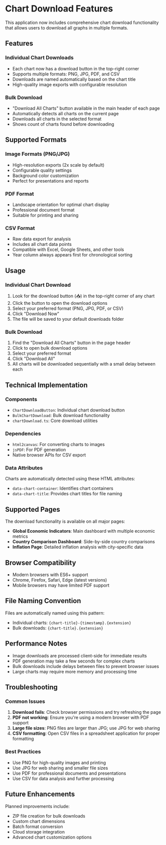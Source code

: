 # Chart Download Features

This application now includes comprehensive chart download functionality that allows users to download all graphs in multiple formats.

## Features

### Individual Chart Downloads
- Each chart now has a download button in the top-right corner
- Supports multiple formats: PNG, JPG, PDF, and CSV
- Downloads are named automatically based on the chart title
- High-quality image exports with configurable resolution

### Bulk Download
- "Download All Charts" button available in the main header of each page
- Automatically detects all charts on the current page
- Downloads all charts in the selected format
- Shows count of charts found before downloading

## Supported Formats

### Image Formats (PNG/JPG)
- High-resolution exports (2x scale by default)
- Configurable quality settings
- Background color customization
- Perfect for presentations and reports

### PDF Format
- Landscape orientation for optimal chart display
- Professional document format
- Suitable for printing and sharing

### CSV Format
- Raw data export for analysis
- Includes all chart data points
- Compatible with Excel, Google Sheets, and other tools
- Year column always appears first for chronological sorting

## Usage

### Individual Chart Download
1. Look for the download button (📥) in the top-right corner of any chart
2. Click the button to open the download options
3. Select your preferred format (PNG, JPG, PDF, or CSV)
4. Click "Download Now"
5. The file will be saved to your default downloads folder

### Bulk Download
1. Find the "Download All Charts" button in the page header
2. Click to open bulk download options
3. Select your preferred format
4. Click "Download All"
5. All charts will be downloaded sequentially with a small delay between each

## Technical Implementation

### Components
- `ChartDownloadButton`: Individual chart download button
- `BulkChartDownload`: Bulk download functionality
- `chartDownload.ts`: Core download utilities

### Dependencies
- `html2canvas`: For converting charts to images
- `jsPDF`: For PDF generation
- Native browser APIs for CSV export

### Data Attributes
Charts are automatically detected using these HTML attributes:
- `data-chart-container`: Identifies chart containers
- `data-chart-title`: Provides chart titles for file naming

## Supported Pages

The download functionality is available on all major pages:
- **Global Economic Indicators**: Main dashboard with multiple economic metrics
- **Country Comparison Dashboard**: Side-by-side country comparisons
- **Inflation Page**: Detailed inflation analysis with city-specific data

## Browser Compatibility

- Modern browsers with ES6+ support
- Chrome, Firefox, Safari, Edge (latest versions)
- Mobile browsers may have limited PDF support

## File Naming Convention

Files are automatically named using this pattern:
- Individual charts: `{chart-title}-{timestamp}.{extension}`
- Bulk downloads: `{chart-title}.{extension}`

## Performance Notes

- Image downloads are processed client-side for immediate results
- PDF generation may take a few seconds for complex charts
- Bulk downloads include delays between files to prevent browser issues
- Large charts may require more memory and processing time

## Troubleshooting

### Common Issues
1. **Download fails**: Check browser permissions and try refreshing the page
2. **PDF not working**: Ensure you're using a modern browser with PDF support
3. **Large file sizes**: PNG files are larger than JPG; use JPG for web sharing
4. **CSV formatting**: Open CSV files in a spreadsheet application for proper formatting

### Best Practices
- Use PNG for high-quality images and printing
- Use JPG for web sharing and smaller file sizes
- Use PDF for professional documents and presentations
- Use CSV for data analysis and further processing

## Future Enhancements

Planned improvements include:
- ZIP file creation for bulk downloads
- Custom chart dimensions
- Batch format conversion
- Cloud storage integration
- Advanced chart customization options
